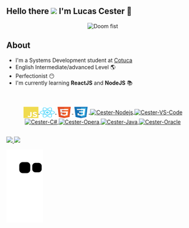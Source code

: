 ## Hello there <img src="https://github.com/souvikguria98/souvikguria98/blob/master/Hi.gif" width="25"> I'm Lucas Cester 🌟

<p align="center">
  <img alt="Doom fist" height="300em" src="http://68.media.tumblr.com/8f508cf8616f2e9c3b1a1ee918f5c487/tumblr_inline_odltnjIACz1twj3u6_500.gif">
</p>


## About
 - I'm a Systems Development student at [Cotuca](https://cotuca.unicamp.br/cotuca/)
 - English Intermediate/advanced Level 🌎
 - Perfectionist 😶
 - I'm currently learning **ReactJS** and **NodeJS** 📚
 <br>

<div style="display: inline_block" align="center"><br>
  <a href="https://github.com/LucasCester">
  <img align="center" alt="Cester-Js" height="30" width="40" src="https://raw.githubusercontent.com/devicons/devicon/master/icons/javascript/javascript-plain.svg">
  <img align="center" alt="Cester-React" height="30" width="40" src="https://raw.githubusercontent.com/devicons/devicon/master/icons/react/react-original.svg">
  <img align="center" alt="Cester-HTML" height="30" width="40" src="https://raw.githubusercontent.com/devicons/devicon/master/icons/html5/html5-original.svg">
  <img align="center" alt="Cester-CSS" height="30" width="40" src="https://raw.githubusercontent.com/devicons/devicon/master/icons/css3/css3-original.svg">
  <img align="center" alt="Cester-Nodejs" height="30" width="40" src="https://cdn.jsdelivr.net/gh/devicons/devicon/icons/nodejs/nodejs-original.svg">
  <img align="center" alt="Cester-VS-Code" height="30" width="40" src="https://cdn.jsdelivr.net/gh/devicons/devicon/icons/vscode/vscode-original.svg">
  <img align="center" alt="Cester-C#" height="30" width="40" src="https://cdn.jsdelivr.net/gh/devicons/devicon/icons/csharp/csharp-original.svg">
  <img align="center" alt="Cester-Opera" height="30" width="40" src="https://cdn.jsdelivr.net/gh/devicons/devicon/icons/opera/opera-original.svg">
  <img align="center" alt="Cester-Java" height="30" width="40" src="https://cdn.jsdelivr.net/gh/devicons/devicon/icons/java/java-original.svg">
  <img align="center" alt="Cester-Oracle" height="30" width="40" src="https://cdn.jsdelivr.net/gh/devicons/devicon/icons/oracle/oracle-original.svg">
</div>
  
##

<div>
  <a href="https://github.com/LucasCester">
  <img height="164rem" src="https://github-readme-stats.vercel.app/api?username=LucasCester&show_icons=true&theme=radical&include_all_commits=true&count_private=true"/>
  <img height="164rem" src="https://github-readme-stats.vercel.app/api/top-langs/?username=LucasCester&layout=compact&langs_count=7&theme=radical"/>
</div>
  
![Snake animation](https://github.com/LucasCester/LucasCester/blob/output/github-contribution-grid-snake.svg)

